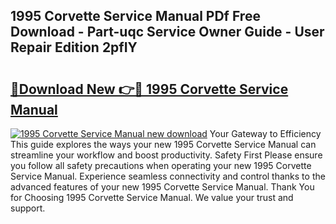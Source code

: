 ## 1995 Corvette Service Manual PDf Free Download - Part-uqc Service Owner Guide - User Repair Edition 2pfIY

# <h2><a href="http://bc16248.oget.top/?id=1995+Corvette+Service+Manual">🔗Download New 👉🔴 1995 Corvette Service Manual</a></h2>

[![1995 Corvette Service Manual new download](https://i.imgur.com/5g1atiW.png)](http://bc16248.oget.top/?id=1995+Corvette+Service+Manual)
Your Gateway to Efficiency This guide explores the ways your new 1995 Corvette Service Manual can streamline your workflow and boost productivity. Safety First Please ensure you follow all safety precautions when operating your new 1995 Corvette Service Manual. Experience seamless connectivity and control thanks to the advanced features of your new 1995 Corvette Service Manual. Thank You for Choosing 1995 Corvette Service Manual. We value your trust and support.
